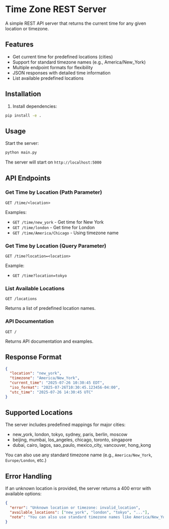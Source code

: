 # Time Zone REST Server

A simple REST API server that returns the current time for any given location or timezone.

## Features

- Get current time for predefined locations (cities)
- Support for standard timezone names (e.g., America/New_York)
- Multiple endpoint formats for flexibility
- JSON responses with detailed time information
- List available predefined locations

## Installation

1. Install dependencies:
```bash
pip install -e .
```

## Usage

Start the server:
```bash
python main.py
```

The server will start on `http://localhost:5000`

## API Endpoints

### Get Time by Location (Path Parameter)
```
GET /time/<location>
```

Examples:
- `GET /time/new_york` - Get time for New York
- `GET /time/london` - Get time for London
- `GET /time/America/Chicago` - Using timezone name

### Get Time by Location (Query Parameter)
```
GET /time?location=<location>
```

Example:
- `GET /time?location=tokyo`

### List Available Locations
```
GET /locations
```

Returns a list of predefined location names.

### API Documentation
```
GET /
```

Returns API documentation and examples.

## Response Format

```json
{
  "location": "new_york",
  "timezone": "America/New_York",
  "current_time": "2025-07-26 10:30:45 EDT",
  "iso_format": "2025-07-26T10:30:45.123456-04:00",
  "utc_time": "2025-07-26 14:30:45 UTC"
}
```

## Supported Locations

The server includes predefined mappings for major cities:
- new_york, london, tokyo, sydney, paris, berlin, moscow
- beijing, mumbai, los_angeles, chicago, toronto, singapore
- dubai, cairo, lagos, sao_paulo, mexico_city, vancouver, hong_kong

You can also use any standard timezone name (e.g., `America/New_York`, `Europe/London`, etc.)

## Error Handling

If an unknown location is provided, the server returns a 400 error with available options:

```json
{
  "error": "Unknown location or timezone: invalid_location",
  "available_locations": ["new_york", "london", "tokyo", "..."],
  "note": "You can also use standard timezone names like America/New_York"
}
```